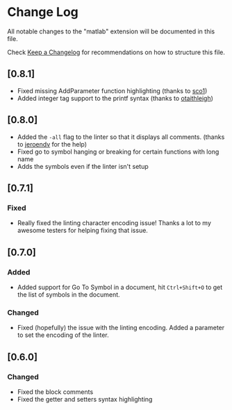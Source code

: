 # Change Log
All notable changes to the "matlab" extension will be documented in this file.

Check [Keep a Changelog](http://keepachangelog.com/) for recommendations on how to structure this file.

## [0.8.1]
- Fixed missing AddParameter function highlighting (thanks to [sco1](https://github.com/sco1))
- Added integer tag support to the printf syntax (thanks to [otaithleigh](https://github.com/otaithleigh))

## [0.8.0]
- Added the `-all` flag to the linter so that it displays all comments. (thanks to [jeroendv](https://github.com/jeroendv) for the help)
- Fixed go to symbol hanging or breaking for certain functions with long name
- Adds the symbols even if the linter isn't setup

## [0.7.1]
### Fixed
- Really fixed the linting character encoding issue! Thanks a lot to my awesome testers for helping fixing that issue.

## [0.7.0]
### Added
- Added support for Go To Symbol in a document, hit `Ctrl+Shift+O` to get the list of symbols in the document.

### Changed
- Fixed (hopefully) the issue with the linting encoding. Added a parameter to set the encoding of the linter.

## [0.6.0]
### Changed
- Fixed the block comments
- Fixed the getter and setters syntax highlighting
